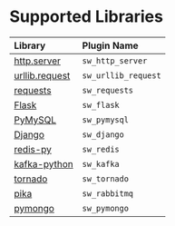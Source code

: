 # Supported Libraries

Library | Plugin Name
| :--- | :--- |
| [http.server](https://docs.python.org/3/library/http.server.html) | `sw_http_server` |
| [urllib.request](https://docs.python.org/3/library/urllib.request.html) | `sw_urllib_request` |
| [requests](https://requests.readthedocs.io/en/master/) | `sw_requests` |
| [Flask](https://flask.palletsprojects.com/en/1.1.x/) | `sw_flask` |
| [PyMySQL](https://pymysql.readthedocs.io/en/latest/) | `sw_pymysql` |
| [Django](https://www.djangoproject.com/) | `sw_django` |
| [redis-py](https://github.com/andymccurdy/redis-py/) | `sw_redis` |
| [kafka-python](https://kafka-python.readthedocs.io/en/master/) | `sw_kafka` |
| [tornado](https://www.tornadoweb.org/en/stable/) | `sw_tornado` |
| [pika](https://pika.readthedocs.io/en/stable/) | `sw_rabbitmq` |
| [pymongo](https://pymongo.readthedocs.io/en/stable/) | `sw_pymongo` |
